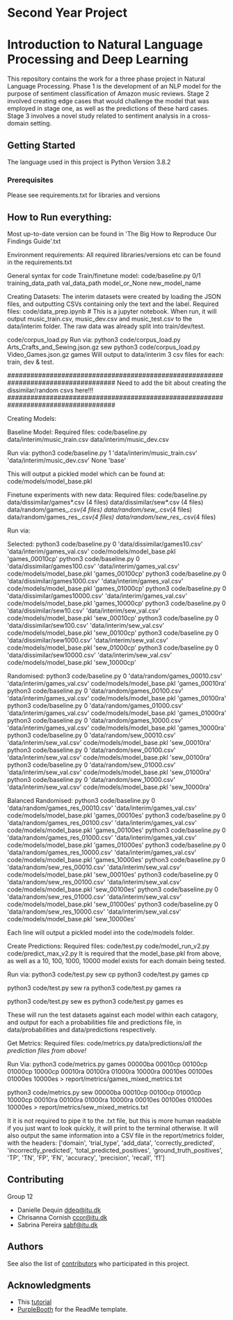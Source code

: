 # Second Year Project
# Introduction to Natural Language Processing and Deep Learning

This repository contains the work for a three phase project in Natural Language Processing. Phase 1 is the development of an NLP model for the purpose of sentiment classification of Amazon music reviews. Stage 2 involved creating edge cases that would challenge the model that was employed in stage one, as well as the predictions of these hard cases. Stage 3 involves a novel study related to sentiment analysis in a cross-domain setting.

## Getting Started

The language used in this project is Python Version 3.8.2

### Prerequisites

Please see requirements.txt for libraries and versions

## How to Run everything:
Most up-to-date version can be found in 'The Big How to Reproduce Our Findings Guide'.txt

Environment requirements:
All required libraries/versions etc can be found in the requirements.txt

General syntax for code
Train/finetune model: code/baseline.py 0/1 training_data_path val_data_path model_or_None new_model_name

Creating Datasets:
The interim datasets were created by loading the JSON files, and outputting CSVs containing only the text and the label.
Required files:
code/data_prep.ipynb # This is a jupyter notebook. When run, it will output music_train.csv, music_dev.csv and music_test.csv to the data/interim folder. The raw data was already split into train/dev/test.

code/corpus_load.py
Run via:
python3 code/corpus_load.py Arts_Crafts_and_Sewing.json.gz sew
python3 code/corpus_load.py Video_Games.json.gz games
Will output to data/interim 3 csv files for each: train, dev & test.

####################################################################################
Need to add the bit about creating the dissimilar/random csvs here!!!
####################################################################################


Creating Models:

Baseline Model:
Required files:
code/baseline.py
data/interim/music_train.csv
data/interim/music_dev.csv

Run via:
python3 code/baseline.py 1 'data/interim/music_train.csv' 'data/interim/music_dev.csv' None 'base'

This will output a pickled model which can be found at: code/models/model_base.pkl

Finetune experiments with new data:
Required files:
code/baseline.py
data/dissimilar/games*.csv (4 files)
data/dissimilar/sew*.csv (4 files)
data/random/games_*.csv(4 files)
data/random/sew_*.csv(4 files)
data/random/games_res_*.csv(4 files)
data/random/sew_res_*.csv(4 files)

Run via:

Selected:
python3 code/baseline.py 0 'data/dissimilar/games10.csv' 'data/interim/games_val.csv' code/models/model_base.pkl 'games_00010cp'
python3 code/baseline.py 0 'data/dissimilar/games100.csv' 'data/interim/games_val.csv' code/models/model_base.pkl 'games_00100cp'
python3 code/baseline.py 0 'data/dissimilar/games1000.csv' 'data/interim/games_val.csv' code/models/model_base.pkl 'games_01000cp'
python3 code/baseline.py 0 'data/dissimilar/games10000.csv' 'data/interim/games_val.csv' code/models/model_base.pkl 'games_10000cp'
python3 code/baseline.py 0 'data/dissimilar/sew10.csv' 'data/interim/sew_val.csv' code/models/model_base.pkl 'sew_00010cp'
python3 code/baseline.py 0 'data/dissimilar/sew100.csv' 'data/interim/sew_val.csv' code/models/model_base.pkl 'sew_00100cp'
python3 code/baseline.py 0 'data/dissimilar/sew1000.csv' 'data/interim/sew_val.csv' code/models/model_base.pkl 'sew_01000cp'
python3 code/baseline.py 0 'data/dissimilar/sew10000.csv' 'data/interim/sew_val.csv' code/models/model_base.pkl 'sew_10000cp'

Randomised:
python3 code/baseline.py 0 'data/random/games_00010.csv' 'data/interim/games_val.csv' code/models/model_base.pkl 'games_00010ra'
python3 code/baseline.py 0 'data/random/games_00100.csv' 'data/interim/games_val.csv' code/models/model_base.pkl 'games_00100ra'
python3 code/baseline.py 0 'data/random/games_01000.csv' 'data/interim/games_val.csv' code/models/model_base.pkl 'games_01000ra'
python3 code/baseline.py 0 'data/random/games_10000.csv' 'data/interim/games_val.csv' code/models/model_base.pkl 'games_10000ra'
python3 code/baseline.py 0 'data/random/sew_00010.csv' 'data/interim/sew_val.csv' code/models/model_base.pkl 'sew_00010ra'
python3 code/baseline.py 0 'data/random/sew_00100.csv' 'data/interim/sew_val.csv' code/models/model_base.pkl 'sew_00100ra'
python3 code/baseline.py 0 'data/random/sew_01000.csv' 'data/interim/sew_val.csv' code/models/model_base.pkl 'sew_01000ra'
python3 code/baseline.py 0 'data/random/sew_10000.csv' 'data/interim/sew_val.csv' code/models/model_base.pkl 'sew_10000ra'

Balanced Randomised:
python3 code/baseline.py 0 'data/random/games_res_00010.csv' 'data/interim/games_val.csv' code/models/model_base.pkl 'games_00010es'
python3 code/baseline.py 0 'data/random/games_res_00100.csv' 'data/interim/games_val.csv' code/models/model_base.pkl 'games_00100es'
python3 code/baseline.py 0 'data/random/games_res_01000.csv' 'data/interim/games_val.csv' code/models/model_base.pkl 'games_01000es'
python3 code/baseline.py 0 'data/random/games_res_10000.csv' 'data/interim/games_val.csv' code/models/model_base.pkl 'games_10000es'
python3 code/baseline.py 0 'data/random/sew_res_00010.csv' 'data/interim/sew_val.csv' code/models/model_base.pkl 'sew_00010es'
python3 code/baseline.py 0 'data/random/sew_res_00100.csv' 'data/interim/sew_val.csv' code/models/model_base.pkl 'sew_00100es'
python3 code/baseline.py 0 'data/random/sew_res_01000.csv' 'data/interim/sew_val.csv' code/models/model_base.pkl 'sew_01000es'
python3 code/baseline.py 0 'data/random/sew_res_10000.csv' 'data/interim/sew_val.csv' code/models/model_base.pkl 'sew_10000es'

Each line will output a pickled model into the code/models folder.


Create Predictions:
Required files:
code/test.py
code/model_run_v2.py
code/predict_max_v2.py
It is required that the model_base.pkl from above, as well as a
10, 100, 1000, 10000 model exists for each domain being tested.

Run via:
python3 code/test.py sew cp
python3 code/test.py games cp

python3 code/test.py sew ra
python3 code/test.py games ra

python3 code/test.py sew es
python3 code/test.py games es

These will run the test datasets against each model within each catagory, and output for each a probabilities file and predictions file, in data/probabilities and data/predictions respectively. 

Get Metrics:
Required files:
code/metrics.py
data/predictions/*all the prediction files from above!*

Run Via:
python3 code/metrics.py games 00000ba 00010cp 00100cp 01000cp 10000cp 00010ra 00100ra 01000ra 10000ra 00010es 00100es 01000es 10000es > report/metrics/games_mixed_metrics.txt

python3 code/metrics.py sew 00000ba 00010cp 00100cp 01000cp 10000cp 00010ra 00100ra 01000ra 10000ra 00010es 00100es 01000es 10000es > report/metrics/sew_mixed_metrics.txt

It it is not required to pipe it to the .txt file, but this is more human readable if you just want to look quickly, it will print to the terminal otherwise.
It will also output the same information into a CSV file in the report/metrics folder, with the headers:
['domain', 'trial_type', 'add_data', 'correctly_predicted', 'incorrectly_predicted', 'total_predicted_positives', 'ground_truth_positives', 'TP', 'TN', 'FP', 'FN', 'accuracy', 'precision', 'recall', 'f1']


## Contributing
Group 12

* Danielle Dequin ddeq@itu.dk
* Chrisanna Cornish ccor@itu.dk
* Sabrina Pereira sabf@itu.dk

## Authors

See also the list of [contributors](https://github.itu.dk/ddeq/2yp_sentiment_analysis/contributors) who participated in this project.

## Acknowledgments

* This [tutorial](https://skimai.com/fine-tuning-bert-for-sentiment-analysis/)
* [PurpleBooth](https://gist.github.com/PurpleBooth/109311bb0361f32d87a2) for the ReadMe template.

